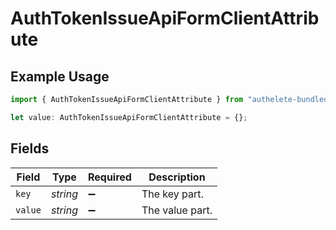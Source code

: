 # AuthTokenIssueApiFormClientAttribute

## Example Usage

```typescript
import { AuthTokenIssueApiFormClientAttribute } from "authelete-bundled/models/operations";

let value: AuthTokenIssueApiFormClientAttribute = {};
```

## Fields

| Field              | Type               | Required           | Description        |
| ------------------ | ------------------ | ------------------ | ------------------ |
| `key`              | *string*           | :heavy_minus_sign: | The key part.      |
| `value`            | *string*           | :heavy_minus_sign: | The value part.    |